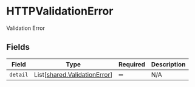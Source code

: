 # HTTPValidationError

Validation Error


## Fields

| Field                                                                  | Type                                                                   | Required                                                               | Description                                                            |
| ---------------------------------------------------------------------- | ---------------------------------------------------------------------- | ---------------------------------------------------------------------- | ---------------------------------------------------------------------- |
| `detail`                                                               | List[[shared.ValidationError](../../models/shared/validationerror.md)] | :heavy_minus_sign:                                                     | N/A                                                                    |